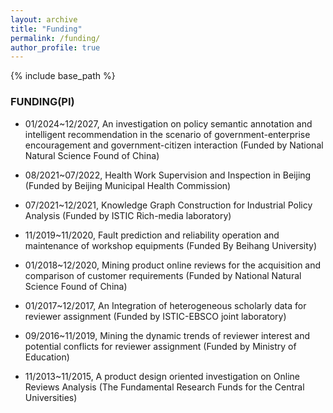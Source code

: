 ```yaml
---
layout: archive
title: "Funding"
permalink: /funding/
author_profile: true
---
```


{% include base_path %}

### FUNDING(PI)
* 01/2024~12/2027, An investigation on policy semantic annotation and intelligent recommendation in the scenario of government-enterprise encouragement and government-citizen interaction (Funded by National Natural Science Found of China)

* 08/2021~07/2022, Health Work Supervision and Inspection in Beijing (Funded by Beijing Municipal Health Commission)

* 07/2021~12/2021, Knowledge Graph Construction for Industrial Policy Analysis (Funded by ISTIC Rich-media laboratory)

* 11/2019~11/2020, Fault prediction and reliability operation and maintenance of workshop equipments (Funded By Beihang University)

* 01/2018~12/2020, Mining product online reviews for the acquisition and comparison of customer requirements (Funded by National Natural Science Found of China)

* 01/2017~12/2017, An Integration of heterogeneous scholarly data for reviewer assignment (Funded by ISTIC-EBSCO joint laboratory)

* 09/2016~11/2019, Mining the dynamic trends of reviewer interest and potential conflicts for reviewer assignment (Funded by Ministry of Education)

* 11/2013~11/2015, A product design oriented investigation on Online Reviews Analysis (The Fundamental Research Funds for the Central Universities)
